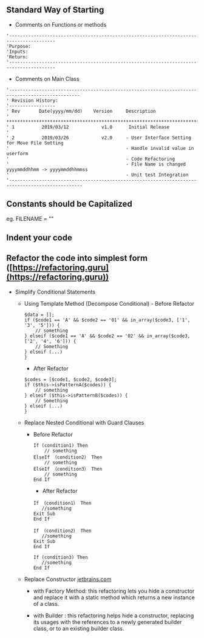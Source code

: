 ## Standard Way of Starting 
 * Comments on Functions or methods
```
'---------------------------------------------------------------------------------------
'Purpose:
'Inputs:
'Return:
'---------------------------------------------------------------------------------------
```

 * Comments on Main Class
 ```
 '------------------------------------------------------------------------------------------------
' Revision History:
'-----------------
' Rev       Date(yyyy/mm/dd)    Version     Description
' **************************************************************************************
' 1          2019/03/12            v1.0      Initial Release
'
' 2          2019/03/26            v2.0     - User Interface Setting for Move File Setting
'                                           - Handle invalid value in userform
'                                           - Code Refactoring
'                                           - File Name is changed  yyyymmddhhmm -> yyyymmddhhmmss
'                                           - Unit test Integration
'-------------------------------------------------------------------------------------------------
```

## Constants should be Capitalized
 eg. FILENAME = ""
 
## Indent your code 


## Refactor the code into simplest form ([https://refactoring.guru](https://refactoring.guru))

- Simplify Conditional Statements

     * Using Template Method (Decompose Conditional)
      - Before Refactor 
        ```
        $data = [];
        if ($code1 == 'A' && $code2 == '01' && in_array($code3, ['1', '3', '5'])) {
            // something
        } elseif ($code1 == 'A' && $code2 == '02' && in_array($code3, ['2', '4', '6'])) {
            // Something
        } elseif (...)
        }
        ```
         - After Refactor 
         
         ```
        $codes = [$code1, $code2, $code3];
        if ($this->isPatternA($codes)) {
             // something
        } elseif ($this->isPatternB($codes)) {
             // Something
        } elseif (...)
        }
    
        ```
   * Replace Nested Conditional with Guard Clauses
      - Before Refactor 
        ```
        If (condition1) Then
            // something
        ElseIf （condition2） Then
            // something
        ElseIf （condition3） Then
            // something
        End If
        ```
         - After Refactor 
         
         ```
        If （condition1） Then
            //something
        Exit Sub
        End If
        
        If （condition2） Then
            //something
        Exit Sub
        End If
        
        If (condition3) Then
            //something
        End If
        ```
    * Replace Constructor [jetbrains.com](https://www.jetbrains.com/help/idea/refactoring-source-code.html)
        - with Factory Method: this refactoring lets you hide a constructor and replace it with a static method which returns a new instance of a class. 
    
        - with Builder :  this refactoring helps hide a constructor, replacing its usages with the references to a newly generated builder class, or to an existing builder class.
        
